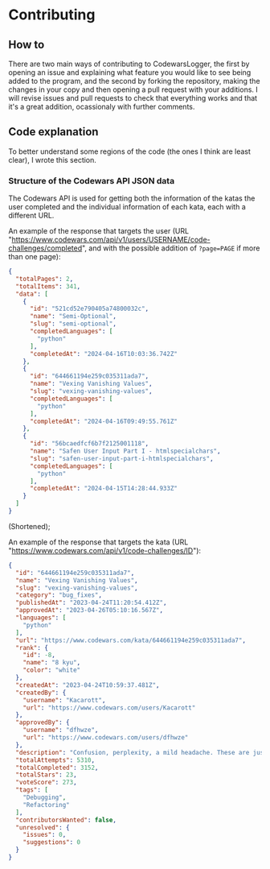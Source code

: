 # Contributing

## How to

There are two main ways of contributing to CodewarsLogger, the first by
opening an issue and explaining what feature you would like to see being
added to the program, and the second by forking the repository, making
the changes in your copy and then opening a pull request with your
additions. I will revise issues and pull requests to check that everything
works and that it's a great addition, ocassionaly with further comments.

## Code explanation

To better understand some regions of the code (the ones I think are least
clear), I wrote this section.

### Structure of the Codewars API JSON data

The Codewars API is used for getting both the information of the katas the
user completed and the individual information of each kata, each with a
different URL.

An example of the response that targets the user (URL "https://www.codewars.com/api/v1/users/USERNAME/code-challenges/completed",
and with the possible addition of `?page=PAGE` if more than one page):

```json
{
  "totalPages": 2,
  "totalItems": 341,
  "data": [
    {
      "id": "521cd52e790405a74800032c",
      "name": "Semi-Optional",
      "slug": "semi-optional",
      "completedLanguages": [
        "python"
      ],
      "completedAt": "2024-04-16T10:03:36.742Z"
    },
    {
      "id": "644661194e259c035311ada7",
      "name": "Vexing Vanishing Values",
      "slug": "vexing-vanishing-values",
      "completedLanguages": [
        "python"
      ],
      "completedAt": "2024-04-16T09:49:55.761Z"
    },
    {
      "id": "56bcaedfcf6b7f2125001118",
      "name": "Safen User Input Part I - htmlspecialchars",
      "slug": "safen-user-input-part-i-htmlspecialchars",
      "completedLanguages": [
        "python"
      ],
      "completedAt": "2024-04-15T14:28:44.933Z"
    }
  ]
}
```

(Shortened);

An example of the response that targets the kata (URL "https://www.codewars.com/api/v1/code-challenges/ID"):

```json
{
  "id": "644661194e259c035311ada7",
  "name": "Vexing Vanishing Values",
  "slug": "vexing-vanishing-values",
  "category": "bug_fixes",
  "publishedAt": "2023-04-24T11:20:54.412Z",
  "approvedAt": "2023-04-26T05:10:16.567Z",
  "languages": [
    "python"
  ],
  "url": "https://www.codewars.com/kata/644661194e259c035311ada7",
  "rank": {
    "id": -8,
    "name": "8 kyu",
    "color": "white"
  },
  "createdAt": "2023-04-24T10:59:37.481Z",
  "createdBy": {
    "username": "Kacarott",
    "url": "https://www.codewars.com/users/Kacarott"
  },
  "approvedBy": {
    "username": "dfhwze",
    "url": "https://www.codewars.com/users/dfhwze"
  },
  "description": "Confusion, perplexity, a mild headache. These are just a sample of the things you have experienced in the last few minutes while trying to figure out what is going on in your code.\n\nThe task is very simple: accept a list of values, and another value `n`, then return a new list with every value multiplied by `n`. For example, `[1, 2, 3]` and `4` should result in `[4, 8, 12]`.\n\nWhile writing the function, you even added some debugging lines to make sure that you didn't mess anything up, and everything looked good! But for some reason when you run the function it always seems to return an empty list, even though you can clearly see, that the list *should* have the right values in it! Somehow, the values are simply disappearing! Is this a bug in the programming language itself...?",
  "totalAttempts": 5310,
  "totalCompleted": 3152,
  "totalStars": 23,
  "voteScore": 273,
  "tags": [
    "Debugging",
    "Refactoring"
  ],
  "contributorsWanted": false,
  "unresolved": {
    "issues": 0,
    "suggestions": 0
  }
}
```
